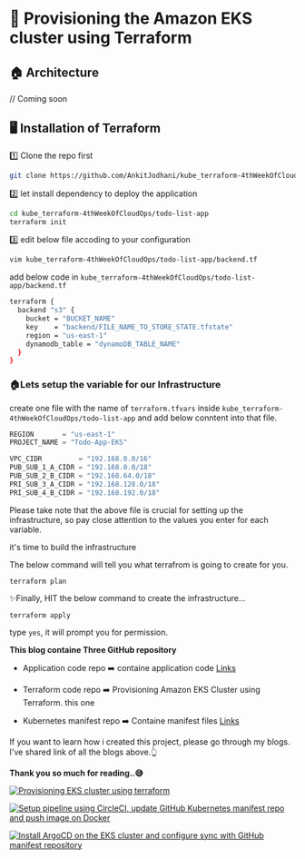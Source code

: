 # 🚀 Provisioning the Amazon EKS cluster using Terraform

## 🏠 Architecture
// Coming soon

## 🖥️ Installation of Terraform
1️⃣ Clone the repo first
```sh
git clone https://github.com/AnkitJodhani/kube_terraform-4thWeekOfCloudOps.git
```
2️⃣ let install dependency to deploy the application 
```sh
cd kube_terraform-4thWeekOfCloudOps/todo-list-app
terraform init
```

3️⃣ edit below file accoding to your configuration
```sh
vim kube_terraform-4thWeekOfCloudOps/todo-list-app/backend.tf
```
add below code in `kube_terraform-4thWeekOfCloudOps/todo-list-app/backend.tf`
```sh
terraform {
  backend "s3" {
    bucket = "BUCKET_NAME"
    key    = "backend/FILE_NAME_TO_STORE_STATE.tfstate"
    region = "us-east-1"
    dynamodb_table = "dynamoDB_TABLE_NAME"
  }
}
```
### 🏠Lets setup the variable for our Infrastructure
create one file with the name of `terraform.tfvars` inside `kube_terraform-4thWeekOfCloudOps/todo-list-app` and add below conntent into that file.
```javascript
REGION       = "us-east-1"
PROJECT_NAME = "Todo-App-EKS"

VPC_CIDR         = "192.168.0.0/16"
PUB_SUB_1_A_CIDR = "192.168.0.0/18"
PUB_SUB_2_B_CIDR = "192.168.64.0/18"
PRI_SUB_3_A_CIDR = "192.168.128.0/18"
PRI_SUB_4_B_CIDR = "192.168.192.0/18"
```

Please take note that the above file is crucial for setting up the infrastructure, so pay close attention to the values you enter for each variable.

it's time to build the infrastructure 


The below command will tell you what terrafrom is going to create for you.
```
terraform plan
```
✨Finally, HIT the below command to create the infrastructure...
```
terraform apply
```
type `yes`, it will prompt you for permission.



**This blog containe Three GitHub repository**
- Application code repo    ➡️ containe application code [Links](https://github.com/AnkitJodhani/kube_manifest-4thWeekOfCloudOps.git)

- Terraform code repo      ➡️ Provisioning Amazon EKS Cluster using Terraform. this one

- Kubernetes manifest repo ➡️ Containe manifest files [Links](https://github.com/AnkitJodhani/kube_manifest-4thWeekOfCloudOps.git)


If you want to learn how i created this project, please go through my blogs. I've shared link of all the blogs above.👆


**Thank you so much for reading..😅**

[![Provisioning EKS cluster using terraform](https://project-assets.showwcase.com/110249/1688914154356-AWS%2520EKS.gif)](https://www.showwcase.com/show/35778/provisioning-the-amazon-eks-cluster-using-terraform)

[![Setup pipeline using CircleCI, update GitHub Kubernetes manifest repo and push image on Docker](https://project-assets.showwcase.com/110249/1688975395510-git%252Bkubernetes%252Bcircleci.gif)](https://www.showwcase.com/show/35857/setup-pipeline-using-circleci-update-github-kubernetes-manifest-repo-and-push-image-on-docker)

[![Install ArgoCD on the EKS cluster and configure sync with GitHub manifest repository](https://project-assets.showwcase.com/110249/1688982849073-argocd_sync.gif)](https://www.showwcase.com/show/35858/install-argocd-on-the-eks-cluster-and-configure-sync-with-github-manifest-repository)


